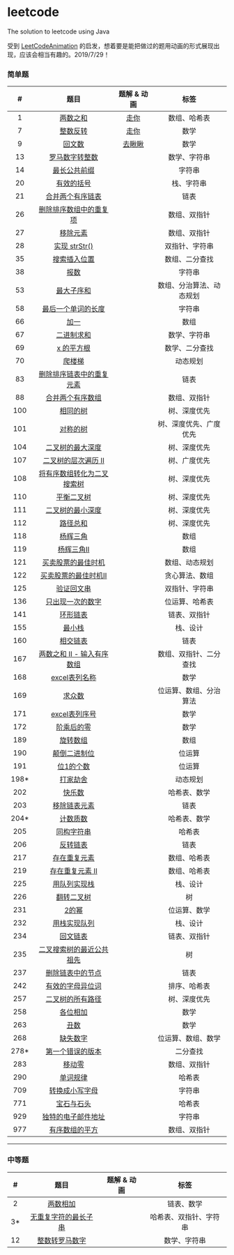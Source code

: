 # leetcode

The solution to leetcode using Java

受到 [LeetCodeAnimation](https://github.com/MisterBooo/LeetCodeAnimation) 的启发，想着要是能把做过的题用动画的形式展现出现，应该会相当有趣的。2019/7/29！

### 简单题

| #    | 题目                                                                                                        | 题解 & 动画                                                  | 标签           |
|:----:|:---------------------------------------------------------------------------------------------------------:|:--------------------------------------------------------:|:------------:|
| 1    | [两数之和](<https://leetcode-cn.com/problems/two-sum/>)                                                       | [走你](https://mp.weixin.qq.com/s/NLYi36H9PKFFn7e2t3C0tg)  | 数组、哈希表       |
| 7    | [整数反转](<https://leetcode-cn.com/problems/reverse-integer/>)                                               | [走你](https://mp.weixin.qq.com/s/FBT8ZnXg9prQ6Wv7UOcR8w)  | 数学           |
| 9    | [回文数](<https://leetcode-cn.com/problems/palindrome-number/>)                                              | [去瞅瞅](https://mp.weixin.qq.com/s/g7JiBZ5EeNc99gAdfZI9xA) | 数学           |
| 13   | [罗马数字转整数](<https://leetcode-cn.com/problems/roman-to-integer/>)                                           |                                                          | 数学、字符串       |
| 14   | [最长公共前缀](<https://leetcode-cn.com/problems/longest-common-prefix/>)                                       |                                                          | 字符串          |
| 20   | [有效的括号](<https://leetcode-cn.com/problems/valid-parentheses/>)                                            |                                                          | 栈、字符串        |
| 21   | [合并两个有序链表](<https://leetcode-cn.com/problems/merge-two-sorted-lists/>)                                    |                                                          | 链表           |
| 26   | [删除排序数组中的重复项](<https://leetcode-cn.com/problems/remove-duplicates-from-sorted-array/>)                    |                                                          | 数组、双指针       |
| 27   | [移除元素](<https://leetcode-cn.com/problems/remove-element/>)                                                |                                                          | 数组、双指针       |
| 28   | [实现 strStr()](<https://leetcode-cn.com/problems/implement-strstr/>)                                       |                                                          | 双指针、字符串      |
| 35   | [搜索插入位置](<https://leetcode-cn.com/problems/search-insert-position/>)                                      |                                                          | 数组、二分查找      |
| 38   | [报数](<https://leetcode-cn.com/problems/count-and-say/>)                                                   |                                                          | 字符串          |
| 53   | [最大子序和](<https://leetcode-cn.com/problems/maximum-subarray/>)                                             |                                                          | 数组、分治算法、动态规划 |
| 58   | [最后一个单词的长度](<https://leetcode-cn.com/problems/length-of-last-word/>)                                      |                                                          | 字符串          |
| 66   | [加一](<https://leetcode-cn.com/problems/plus-one/>)                                                        |                                                          | 数组           |
| 67   | [二进制求和](<https://leetcode-cn.com/problems/add-binary/>)                                                   |                                                          | 数学、字符串       |
| 69   | [x 的平方根](<https://leetcode-cn.com/problems/sqrtx/>)                                                       |                                                          | 数学、二分查找      |
| 70   | [爬楼梯](<https://leetcode-cn.com/problems/climbing-stairs/>)                                                |                                                          | 动态规划         |
| 83   | [删除排序链表中的重复元素](<https://leetcode-cn.com/problems/remove-duplicates-from-sorted-list/>)                    |                                                          | 链表           |
| 88   | [合并两个有序数组](<https://leetcode-cn.com/problems/merge-sorted-array/>)                                        |                                                          | 数组、双指针       |
| 100  | [相同的树](<https://leetcode-cn.com/problems/same-tree/>)                                                     |                                                          | 树、深度优先       |
| 101  | [对称的树](<https://leetcode-cn.com/problems/symmetric-tree/>)                                                |                                                          | 树、深度优先、广度优先  |
| 104  | [二叉树的最大深度](<https://leetcode-cn.com/problems/maximum-depth-of-binary-tree/>)                              |                                                          | 树、深度优先       |
| 107  | [二叉树的层次遍历 Ⅱ](<https://leetcode-cn.com/problems/binary-tree-level-order-traversal-ii/>)                    |                                                          | 树、广度优先       |
| 108  | [将有序数组转化为二叉搜索树](https://leetcode-cn.com/problems/convert-sorted-array-to-binary-search-tree/)             |                                                          | 树、深度优先       |
| 110  | [平衡二叉树](https://leetcode-cn.com/problems/balanced-binary-tree/)                                           |                                                          | 树、深度优先       |
| 111  | [二叉树的最小深度](https://leetcode-cn.com/problems/minimum-depth-of-binary-tree/)                                |                                                          | 树、深度优先       |
| 112  | [路径总和](https://leetcode-cn.com/problems/path-sum/)                                                        |                                                          | 树、深度优先       |
| 118  | [杨辉三角](https://leetcode-cn.com/problems/pascals-triangle/)                                                |                                                          | 数组           |
| 119  | [杨辉三角Ⅱ](https://leetcode-cn.com/problems/pascals-triangle-ii/)                                            |                                                          | 数组           |
| 121  | [买卖股票的最佳时机](https://leetcode-cn.com/problems/best-time-to-buy-and-sell-stock/)                            |                                                          | 数组、动态规划      |
| 122  | [买卖股票的最佳时机Ⅱ](https://leetcode-cn.com/problems/best-time-to-buy-and-sell-stock-ii/)                        |                                                          | 贪心算法、数组      |
| 125  | [验证回文串](https://leetcode-cn.com/problems/valid-palindrome/)                                               |                                                          | 双指针、字符串      |
| 136  | [只出现一次的数字](https://leetcode-cn.com/problems/single-number/)                                               |                                                          | 位运算、哈希表      |
| 141  | [环形链表](https://leetcode-cn.com/problems/linked-list-cycle/)                                               |                                                          | 链表、双指针       |
| 155  | [最小栈](https://leetcode-cn.com/problems/min-stack/)                                                        |                                                          | 栈、设计         |
| 160  | [相交链表](https://leetcode-cn.com/problems/intersection-of-two-linked-lists/)                                |                                                          | 链表           |
| 167  | [两数之和 II - 输入有序数组](https://leetcode-cn.com/problems/two-sum-ii-input-array-is-sorted/)                    |                                                          | 数组、双指针、二分查找  |
| 168  | [excel表列名称](https://leetcode-cn.com/problems/excel-sheet-column-title/)                                   |                                                          | 数学           |
| 169  | [求众数](https://leetcode-cn.com/problems/majority-element/)                                                 |                                                          | 位运算、数组、分治算法  |
| 171  | [excel表列序号](https://leetcode-cn.com/problems/excel-sheet-column-number/)                                  |                                                          | 数学           |
| 172  | [阶乘后的零](https://leetcode-cn.com/problems/factorial-trailing-zeroes/)                                      |                                                          | 数学           |
| 189  | [旋转数组](https://leetcode-cn.com/problems/rotate-array/)                                                    |                                                          | 数组           |
| 190  | [颠倒二进制位](https://leetcode-cn.com/problems/reverse-bits/)                                                  |                                                          | 位运算          |
| 191  | [位1的个数](https://leetcode-cn.com/problems/number-of-1-bits/)                                               |                                                          | 位运算          |
| 198* | [打家劫舍](https://leetcode-cn.com/problems/house-robber/solution/da-jia-jie-she-by-leetcode/)                |                                                          | 动态规划         |
| 202  | [快乐数](https://leetcode-cn.com/problems/happy-number/)                                                     |                                                          | 哈希表、数学       |
| 203  | [移除链表元素](https://leetcode-cn.com/problems/remove-linked-list-elements/)                                   |                                                          | 链表           |
| 204* | [计数质数](https://leetcode-cn.com/problems/count-primes/)                                                    |                                                          | 哈希表、数学       |
| 205  | [同构字符串](https://leetcode-cn.com/problems/isomorphic-strings/)                                             |                                                          | 哈希表          |
| 206  | [反转链表](https://leetcode-cn.com/problems/reverse-linked-list/)                                             |                                                          | 链表           |
| 217  | [存在重复元素](https://leetcode-cn.com/problems/contains-duplicate/)                                            |                                                          | 数组、哈希表       |
| 219  | [存在重复元素 II](https://leetcode-cn.com/problems/contains-duplicate-ii/)                                      |                                                          | 数组、哈希表       |
| 225  | [用队列实现栈](https://leetcode-cn.com/problems/implement-stack-using-queues/)                                  |                                                          | 栈、设计         |
| 226  | [翻转二叉树](https://leetcode-cn.com/problems/invert-binary-tree/)                                             |                                                          | 树            |
| 231  | [2的幂](https://leetcode-cn.com/problems/power-of-two/)                                                     |                                                          | 位运算、数学       |
| 232  | [用栈实现队列](https://leetcode-cn.com/problems/implement-queue-using-stacks/comments/)                         |                                                          | 栈、设计         |
| 234  | [回文链表](https://leetcode-cn.com/problems/palindrome-linked-list/)                                          |                                                          | 链表、双指针       |
| 235  | [二叉搜索树的最近公共祖先](https://leetcode-cn.com/problems/lowest-common-ancestor-of-a-binary-search-tree/comments/) |                                                          | 树            |
| 237  | [删除链表中的节点](https://leetcode-cn.com/problems/delete-node-in-a-linked-list/)                                |                                                          | 链表           |
| 242  | [有效的字母异位词](https://leetcode-cn.com/problems/valid-anagram/)                                               |                                                          | 排序、哈希表       |
| 257  | [二叉树的所有路径](https://leetcode-cn.com/problems/binary-tree-paths/)                                           |                                                          | 树、深度优先       |
| 258  | [各位相加](https://leetcode-cn.com/problems/add-digits/)                                                      |                                                          | 数学           |
| 263  | [丑数](https://leetcode-cn.com/problems/ugly-number/)                                                       |                                                          | 数学           |
| 268  | [缺失数字](https://leetcode-cn.com/problems/missing-number/)                                                  |                                                          | 位运算、数组、数学    |
| 278* | [第一个错误的版本](https://leetcode-cn.com/problems/first-bad-version/comments/)                                  |                                                          | 二分查找         |
| 283  | [移动零](https://leetcode-cn.com/problems/move-zeroes/)                                                      |                                                          | 数组、双指针       |
| 290  | [单词规律](https://leetcode-cn.com/problems/word-pattern/)                                                    |                                                          | 哈希表          |
| 709  | [转换成小写字母](<https://leetcode-cn.com/problems/to-lower-case/>)                                              |                                                          | 字符串          |
| 771  | [宝石与石头](<https://leetcode-cn.com/problems/jewels-and-stones/>)                                            |                                                          | 哈希表          |
| 929  | [独特的电子邮件地址](<https://leetcode-cn.com/problems/unique-email-addresses/>)                                   |                                                          | 字符串          |
| 977  | [有序数组的平方](<https://leetcode-cn.com/problems/squares-of-a-sorted-array/>)                                  |                                                          | 数组、双指针       |

---

### 中等题

| #   | 题目                                                                                             | 题解 & 动画 | 标签          |
|:---:|:----------------------------------------------------------------------------------------------:| ------- |:-----------:|
| 2   | [两数相加](https://leetcode-cn.com/problems/add-two-numbers/)                                      |         | 链表、数学       |
| 3*  | [无重复字符的最长子串](https://leetcode-cn.com/problems/longest-substring-without-repeating-characters/) |         | 哈希表、双指针、字符串 |
| 12  | [整数转罗马数字](<https://leetcode-cn.com/problems/integer-to-roman/>)                                |         | 数学、字符串      |
